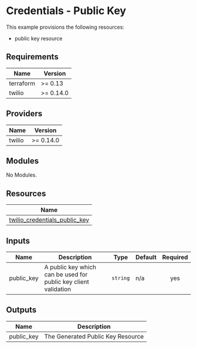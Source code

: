 # Credentials - Public Key

This example provisions the following resources:

- public key resource

## Requirements

| Name      | Version   |
| --------- | --------- |
| terraform | >= 0.13   |
| twilio    | >= 0.14.0 |

## Providers

| Name   | Version   |
| ------ | --------- |
| twilio | >= 0.14.0 |

## Modules

No Modules.

## Resources

| Name                                                                                                                                     |
| ---------------------------------------------------------------------------------------------------------------------------------------- |
| [twilio_credentials_public_key](https://registry.terraform.io/providers/RJPearson94/twilio/0.14.0/docs/resources/credentials_public_key) |

## Inputs

| Name       | Description                                                     | Type     | Default | Required |
| ---------- | --------------------------------------------------------------- | -------- | ------- | :------: |
| public_key | A public key which can be used for public key client validation | `string` | n/a     |   yes    |

## Outputs

| Name       | Description                       |
| ---------- | --------------------------------- |
| public_key | The Generated Public Key Resource |
